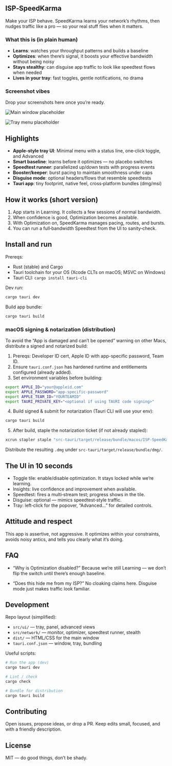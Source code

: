 ## ISP‑SpeedKarma

Make your ISP behave. SpeedKarma learns your network’s rhythms, then nudges traffic like a pro — so your real stuff flies when it matters.

### What this is (in plain human)
- **Learns**: watches your throughput patterns and builds a baseline
- **Optimizes**: when there’s signal, it boosts your effective bandwidth without being noisy
- **Stays stealthy**: can disguise app traffic to look like speedtest flows when needed
- **Lives in your tray**: fast toggles, gentle notifications, no drama

### Screenshot vibes
Drop your screenshots here once you’re ready.

![Main window placeholder](docs/images/screenshot-main.png)

![Tray menu placeholder](docs/images/screenshot-tray.png)


## Highlights
- **Apple‑style tray UI**: Minimal menu with a status line, one‑click toggle, and Advanced
- **Smart baseline**: learns before it optimizes — no placebo switches
- **Speedtest runner**: parallelized up/down tests with progress events
- **Booster/keeper**: burst pacing to maintain smoothness under caps
- **Disguise mode**: optional headers/flows that resemble speedtests
- **Tauri app**: tiny footprint, native feel, cross‑platform bundles (dmg/msi)


## How it works (short version)
1. App starts in Learning. It collects a few sessions of normal bandwidth.
2. When confidence is good, Optimization becomes available.
3. With Optimization on, SpeedKarma manages pacing, routes, and bursts.
4. You can run a full‑bandwidth Speedtest from the UI to sanity‑check.


## Install and run
Prereqs:
- Rust (stable) and Cargo
- Tauri toolchain for your OS (Xcode CLTs on macOS; MSVC on Windows)
- Tauri CLI: `cargo install tauri-cli`

Dev run:
```bash
cargo tauri dev
```

Build app bundle:
```bash
cargo tauri build
```

### macOS signing & notarization (distribution)
To avoid the “App is damaged and can’t be opened” warning on other Macs, distribute a signed and notarized build:

1. Prereqs: Developer ID cert, Apple ID with app-specific password, Team ID.
2. Ensure `tauri.conf.json` has hardened runtime and entitlements configured (already added).
3. Set environment variables before building:
```bash
export APPLE_ID="your@appleid.com"
export APPLE_PASSWORD="app-specific-password"
export APPLE_TEAM_ID="YOURTEAMID"
export TAURI_PRIVATE_KEY="<optional if using TAURI code signing>"
```
4. Build signed & submit for notarization (Tauri CLI will use your env):
```bash
cargo tauri build
```
5. After build, staple the notarization ticket (if not already stapled):
```bash
xcrun stapler staple "src-tauri/target/release/bundle/macos/ISP-SpeedKarma.app"
```
Distribute the resulting `.dmg` under `src-tauri/target/release/bundle/dmg/`.


## The UI in 10 seconds
- Toggle tile: enable/disable optimization. It stays locked while we’re learning.
- Insights: live confidence and improvement when available.
- Speedtest: fires a multi‑stream test; progress shows in the tile.
- Disguise: optional — mimics speedtest‑style traffic.
- Tray: left‑click for the popover, “Advanced…” for detailed controls.


## Attitude and respect
This app is assertive, not aggressive. It optimizes within your constraints, avoids noisy antics, and tells you clearly what it’s doing.


## FAQ
- “Why is Optimization disabled?”
  Because we’re still Learning — we don’t flip the switch until there’s enough baseline.

- “Does this hide me from my ISP?”
  No cloaking claims here. Disguise mode just makes traffic look familiar.


## Development
Repo layout (simplified):
- `src/ui/` — tray, panel, advanced views
- `src/network/` — monitor, optimizer, speedtest runner, stealth
- `dist/` — HTML/CSS for the main window
- `tauri.conf.json` — window, tray, bundling

Useful scripts:
```bash
# Run the app (dev)
cargo tauri dev

# Lint / check
cargo check

# Bundle for distribution
cargo tauri build
```


## Contributing
Open issues, propose ideas, or drop a PR. Keep edits small, focused, and with a friendly description.


## License
MIT — do good things, don’t be shady.


